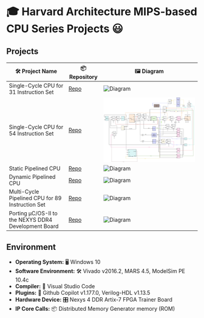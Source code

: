 # 🎓 Harvard Architecture MIPS-based CPU Series Projects 😃

## Projects
| 🛠️ Project Name                                                   | 📦 Repository                     | 🖼️ Diagram                    |
|------------------------------------------------------------------|-------------------------------|-----------------------------|
| Single-Cycle CPU for 31 Instruction Set                           | [Repo](https://github.com/WinstonLiyt/Harvard-Architecture-MIPS-based-CPU-series/tree/main/cpu_mips_31) | ![Diagram](https://github.com/user-attachments/assets/acc61496-8c37-44e1-929c-3843f8bab82f)              |
| Single-Cycle CPU for 54 Instruction Set                           | [Repo](https://github.com/WinstonLiyt/Harvard-Architecture-MIPS-based-CPU-series/tree/main/cpu_mips_54)      | ![Diagram](https://github.com/WinstonLiyt/Harvard-Architecture-MIPS-based-CPU-series/blob/main/cpu_mips_54/%E6%95%B0%E6%8D%AE%E9%80%9A%E8%B7%AF.png)              |
| Static Pipelined CPU | [Repo](https://github.com/WinstonLiyt/Harvard-Architecture-MIPS-based-CPU-series/tree/main/cpu_staticPipeline) | ![Diagram](https://github.com/user-attachments/assets/3e13cbb6-d207-4b8d-a463-2d068205a0e5) |
| Dynamic Pipelined CPU | [Repo](https://github.com/WinstonLiyt/Harvard-Architecture-MIPS-based-CPU-series/tree/main/cpu_dynamicPipeline) | ![Diagram](https://github.com/user-attachments/assets/1b8abb4a-2dea-474a-965f-f73aec0eec40) |
| Multi-Cycle Pipelined CPU for 89 Instruction Set                  | [Repo](https://github.com/WinstonLiyt/mipsCpu89)      | ![Diagram](https://github.com/WinstonLiyt/mipsCpu89/assets/104308117/96c8566d-53db-472c-9aac-be3c92406c92)              |
| Porting µC/OS-II to the NEXYS DDR4 Development Board             | [Repo](https://github.com/WinstonLiyt/mips2-c-os-II)      | ![Diagram](https://github.com/WinstonLiyt/mips2-c-os-II/assets/104308117/731a69e7-ae4a-46bd-a917-4007d9eec522)              |

## Environment
- **Operating System:** 🖥️ Windows 10
- **Software Environment:** 🛠️ Vivado v2016.2, MARS 4.5, ModelSim PE 10.4c
- **Compiler:** 📜 Visual Studio Code
- **Plugins:** 🔌 Github Copilot v1.177.0, Verilog-HDL v1.13.5
- **Hardware Device:** 🎛️ Nexys 4 DDR Artix-7 FPGA Trainer Board
- **IP Core Calls:** 📦 Distributed Memory Generator memory (ROM)
